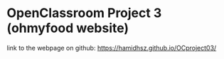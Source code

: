 # OpenClassroom Project 3 (ohmyfood website)
link to the webpage on github: https://hamidhsz.github.io/OCproject03/


